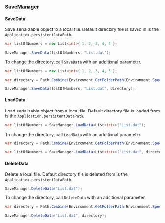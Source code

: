 ### SaveManager

#### SaveData

Save serializable object to a local file. Default directory file is saved in is the `Application.persistentDataPath`.

```csharp
var listOfNumbers = new List<int>{ 1, 2, 3, 4, 5 };

SaveManager.SaveData(listOfNumbers, "List.dat");
```

To change the directory, call `SaveData` with an additional parameter.

```csharp
var listOfNumbers = new List<int>{ 1, 2, 3, 4, 5 };

var directory = Path.Combine(Environment.GetFolderPath(Environment.SpecialFolder.Personal), "Documents/MyCoolGame");

SaveManager.SaveData(listOfNumbers, "List.dat", directory);
```

#### LoadData

Load serializable object from a local file. Default directory file is loaded from is the `Application.persistentDataPath`.

```csharp
var listOfNumbers = SaveManager.LoadData<List<int>>("List.dat");
```

To change the directory, call `LoadData` with an additional parameter.

```csharp
var directory = Path.Combine(Environment.GetFolderPath(Environment.SpecialFolder.Personal), "Documents/MyCoolGame");

var listOfNumbers = SaveManager.LoadData<List<int>>("List.dat", directory);
```

#### DeleteData

Delete a local file. Default directory file is deleted from is the `Application.persistentDataPath`.

```csharp
SaveManager.DeleteData("List.dat");
```

To change the directory, call `DeleteData` with an additional parameter.

```csharp
var directory = Path.Combine(Environment.GetFolderPath(Environment.SpecialFolder.Personal), "Documents/MyCoolGame");

SaveManager.DeleteData("List.dat", directory);
```
